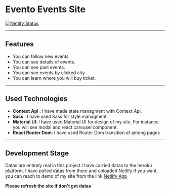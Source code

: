 # Evento Events Site

[![Netlify Status](https://api.netlify.com/api/v1/badges/0da4e9c9-3eb1-4e3b-9fb9-9c1e015faa4b/deploy-status)](https://app.netlify.com/sites/transcendent-tiramisu-9837d0/deploys)

---

## Features

- You can follow new events.
- You can see details of events.
- You can see past events.
- You can see events by clicked city
- You can learn where you will buy ticket.

---

## Used Technologies

- **Context Api** : I have made state managment with Context Api.
- **Sass** : I have used Sass for style managment.
- **Material UI**: I have used Material UI for design of my site. For instance you will see modal and react carousel component.
- **React Router Dom**: I have used Router Dom transition of among pages


---

## Development Stage

Datas are entirely real in this project.I have carried datas to the heroku platform. 
I have pulled datas from there and uploaded Netlify.If you want, you can reach to demo of my site  from the link
[Netlify App](https://transcendent-tiramisu-9837d0.netlify.app/)

**Please refresh the site if don't get datas**

